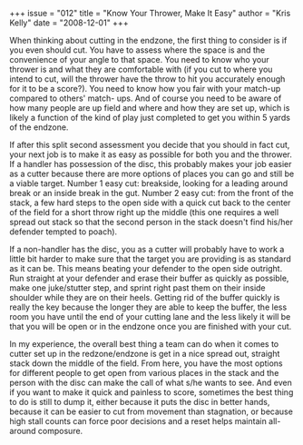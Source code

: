 +++
issue = "012"
title = "Know Your Thrower, Make It Easy"
author = "Kris Kelly"
date = "2008-12-01"
+++

When thinking about cutting in the endzone, the first thing to consider is if
you even should cut. You have to assess where the space is and the convenience
of your angle to that space. You need to know who your thrower is and what
they are comfortable with (if you cut to where you intend to cut, will the
thrower have the throw to hit you accurately enough for it to be a score?).
You need to know how you fair with your match-up compared to others' match-
ups. And of course you need to be aware of how many people are up field and
where and how they are set up, which is likely a function of the kind of play
just completed to get you within 5 yards of the endzone.  
  
If after this split second assessment you decide that you should in fact cut,
your next job is to make it as easy as possible for both you and the thrower.
If a handler has possession of the disc, this probably makes your job easier
as a cutter because there are more options of places you can go and still be a
viable target. Number 1 easy cut: breakside, looking for a leading around
break or an inside break in the gut. Number 2 easy cut: from the front of the
stack, a few hard steps to the open side with a quick cut back to the center
of the field for a short throw right up the middle (this one requires a well
spread out stack so that the second person in the stack doesn't find his/her
defender tempted to poach).  
  
If a non-handler has the disc, you as a cutter will probably have to work a
little bit harder to make sure that the target you are providing is as
standard as it can be. This means beating your defender to the open side
outright. Run straight at your defender and erase their buffer as quickly as
possible, make one juke/stutter step, and sprint right past them on their
inside shoulder while they are on their heels. Getting rid of the buffer
quickly is really the key because the longer they are able to keep the buffer,
the less room you have until the end of your cutting lane and the less likely
it will be that you will be open or in the endzone once you are finished with
your cut.  
  
In my experience, the overall best thing a team can do when it comes to cutter
set up in the redzone/endzone is get in a nice spread out, straight stack down
the middle of the field. From here, you have the most options for different
people to get open from various places in the stack and the person with the
disc can make the call of what s/he wants to see. And even if you want to make
it quick and painless to score, sometimes the best thing to do is still to
dump it, either because it puts the disc in better hands, because it can be
easier to cut from movement than stagnation, or because high stall counts can
force poor decisions and a reset helps maintain all-around composure.
